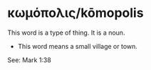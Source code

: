 # κωμόπολις/kōmopolis
This word is a type of thing. It is a noun.

* This word means a small village or town.

See: Mark 1:38
